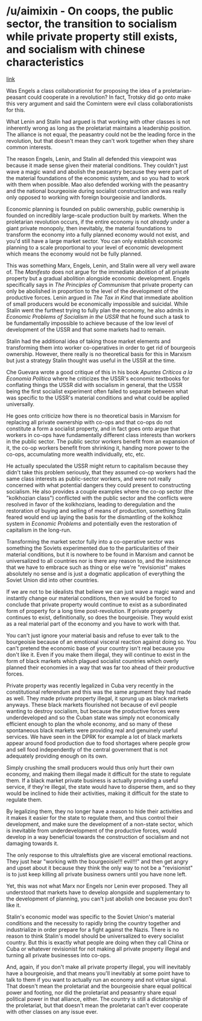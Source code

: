 # /u/aimixin - On coops, the public sector, the transition to socialism while private property still exists, and socialism with chinese characteristics

[link](https://www.reddit.com/r/GenZhou/comments/pzcwzr/apparently_president_xi_does_not_believe_in/hf0bnv0/)

Was Engels a class collaborationist for proposing the idea of a proletarian-peasant could cooperate in a revolution? In fact, Trotsky did go onto make this very argument and said the Comintern were evil class collaborationists for this.

What Lenin and Stalin had argued is that working with other classes is not inherently wrong as long as the proletariat maintains a leadership position. The alliance is not equal, the peasantry could not be the leading force in the revolution, but that doesn't mean they can't work together when they share common interests.

The reason Engels, Lenin, and Stalin all defended this viewpoint was because it made sense given their material conditions. They couldn't just wave a magic wand and abolish the peasantry because they were part of the material foundations of the economic system, and so you had to work with them when possible. Mao also defended working with the peasantry and the national bourgeoisie during socialist construction and was really only opposed to working with foreign bourgeoisie and landlords.

Economic planning is founded on public ownership, public ownership is founded on incredibly large-scale production built by markets. When the proletarian revolution occurs, if the entire economy is not *already* under a giant private monopoly, then inevitably, the material foundations to transform the economy into a fully planned economy would not exist, and you'd still have a large market sector. You can only establish economic planning to a scale proportional to your level of economic development which means the economy would not be fully planned.  

This was something Marx, Engels, Lenin, and Stalin were all very well aware of. The *Manifesto* does not argue for the immediate abolition of all private property but a gradual abolition alongside economic development. Engels specifically says in *The Principles of Communism* that private property can only be abolished in proportion to the level of the development of the productive forces. Lenin argued in *The Tax in Kind* that immediate abolition of small producers would be economically impossible and suicidal. While Stalin went the furthest trying to fully plan the economy, he also admits in *Economic Problems of Socialism in the USSR* that he found such a task to be fundamentally impossible to achieve because of the low level of development of the USSR and that some markets had to remain.

Stalin had the additional idea of taking those market elements and transforming them into worker co-operatives in order to get rid of bourgeois ownership. However, there really is no theoretical basis for this in Marxism but just a strategy Stalin thought was useful in the USSR at the time. 

Che Guevara wrote a good critique of this in his book *Apuntes Críticos a la Economía Política* where he criticizes the USSR's economic textbooks for conflating things the USSR did with socialism in general, that the USSR being the first socialist experiment often failed to separate between what was specific to the USSR's material conditions and what could be applied universally.

He goes onto criticize how there is no theoretical basis in Marxism for replacing all private ownership with co-ops and that co-ops do not constitute a form a socialist property, and in fact goes onto argue that workers in co-ops have fundamentally different class interests than workers in the public sector. The public sector workers benefit from an expansion of it, the co-op workers benefit from shrinking it, handing more power to the co-ops, accumulating more wealth individually, etc, etc.

He actually speculated the USSR might return to capitalism because they didn't take this problem seriously, that they assumed co-op workers had the same class interests as public-sector workers, and were not really concerned with what potential dangers they could present to constructing socialism. He also provides a couple examples where the co-op sector (the "kolkhozian class") conflicted with the public sector and the conflicts were resolved in favor of the kolkhozians, leading to deregulation and the restoration of buying and selling of means of production, something Stalin feared would end up laying the basis for the dismantling of the kolkhoz system in *Economic Problems* and potentially even the restoration of capitalism in the long-run.

Transforming the market sector fully into a co-operative sector was something the Soviets experimented due to the particularities of their material conditions, but it is nowhere to be found in Marxism and cannot be universalized to all countries nor is there any reason to, and the insistence that we have to embrace such as thing or else we're "revisionist" makes absolutely no sense and is just a dogmatic application of everything the Soviet Union did into other countries.

If we are not to be idealists that believe we can just wave a magic wand and instantly change our material conditions, then we would be forced to conclude that private property would continue to exist as a subordinated form of property for a long time post-revolution. If private property continues to exist, definitionally, so does the bourgeoisie. They would exist as a real material part of the economy and you have to work with that.

You can't just ignore your material basis and refuse to ever talk to the bourgeoisie because of an emotional visceral reaction against doing so. You can't pretend the economic base of your country isn't real because you don't like it. Even if you make them illegal, they will continue to exist in the form of black markets which plagued socialist countries which overly planned their economies in a way that was far too ahead of their productive forces. 

Private property was recently legalized in Cuba very recently in the constitutional referendum and this was the same argument they had made as well. They made private property illegal, it sprung up as black markets anyways. These black markets flourished not because of evil people wanting to destroy socialism, but because the productive forces were underdeveloped and so the Cuban state was simply not economically efficient enough to plan the whole economy, and so many of these spontaneous black markets were providing real and genuinely useful services. We have seen in the DPRK for example a lot of black markets appear around food production due to food shortages where people grow and sell food independently of the central government that is not adequately providing enough on its own.

Simply crushing the small producers would thus only hurt their own economy, and making them illegal made it difficult for the state to regulate them. If a black market private business is actually providing a useful service, if they're illegal, the state would have to disperse them, and so they would be inclined to hide their activities, making it difficult for the state to regulate them.

By legalizing them, they no longer have a reason to hide their activities and it makes it easier for the state to regulate them, and thus control their development, and make sure the development of a non-state sector, which is inevitable from underdevelopment of the productive forces, would develop in a way beneficial towards the construction of socialism and not damaging towards it.

The only response to this ultraleftists give are visceral emotional reactions. They just hear "working with the bourgeoisie!!! evil!!!" and then get angry and upset about it because they think the only way to not be a "revisionist" is to just keep killing all private business owners until you have none left.

Yet, this was not what Marx nor Engels nor Lenin ever proposed. They all understood that markets have to develop alongside and supplementary to the development of planning, you can't just abolish one because you don't like it. 

Stalin's economic model was specific to the Soviet Union's material conditions and the necessity to rapidly bring the country together and industrialize in order prepare for a fight against the Nazis. There is no reason to think Stalin's model should be universalized to every socialist country. But this is exactly what people are doing when they call China or Cuba or whatever revisionist for not making all private property illegal and turning all private businesses into co-ops. 

And, again, if you don't make all private property illegal, you will inevitably have a bourgeoisie, and that means you'll inevitably at some point have to talk to them if you want to actually run an economy and not virtue signal. That doesn't mean the proletariat and the bourgeoisie share equal political power and footing, nor did the proletariat and peasantry share equal political power in that alliance, either. The country is still a dictatorship of the proletariat, but that doesn't mean the proletariat can't ever cooperate with other classes on any issue ever.
